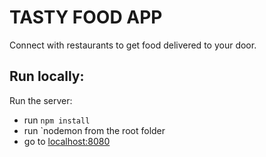 TASTY FOOD APP
=======
 
Connect with restaurants to get food delivered to your door.

Run locally:
-----------
  
 Run the server:
 
  * run `npm install`
  * run `nodemon from the root folder
  * go to [localhost:8080](localhost:8080)
 
